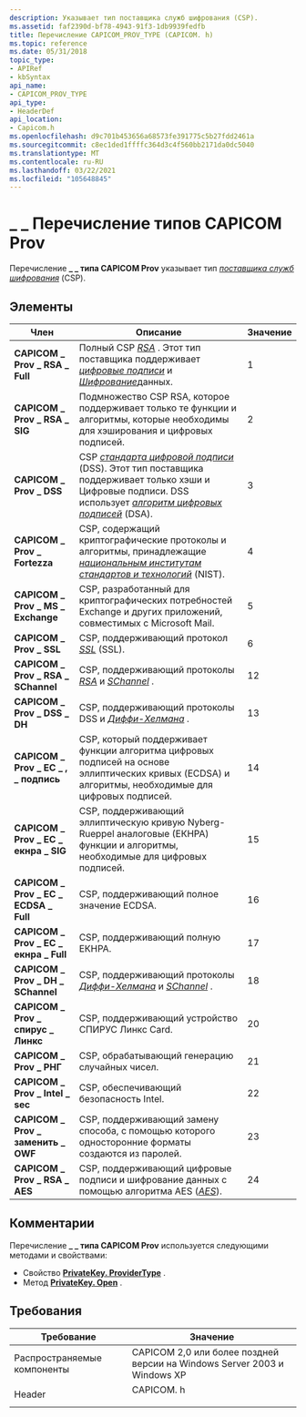 ```yaml
---
description: Указывает тип поставщика служб шифрования (CSP).
ms.assetid: faf2390d-bf78-4943-91f3-1db9939fedfb
title: Перечисление CAPICOM_PROV_TYPE (CAPICOM. h)
ms.topic: reference
ms.date: 05/31/2018
topic_type:
- APIRef
- kbSyntax
api_name:
- CAPICOM_PROV_TYPE
api_type:
- HeaderDef
api_location:
- Capicom.h
ms.openlocfilehash: d9c701b453656a68573fe391775c5b27fdd2461a
ms.sourcegitcommit: c8ec1ded1ffffc364d3c4f560bb2171da0dc5040
ms.translationtype: MT
ms.contentlocale: ru-RU
ms.lasthandoff: 03/22/2021
ms.locfileid: "105648845"
---
```

# <a name="capicom_prov_type-enumeration"></a>\_ \_ Перечисление типов CAPICOM Prov

Перечисление **\_ \_ типа CAPICOM Prov** указывает тип [*поставщика служб шифрования*](../secgloss/c-gly.md) (CSP).

## <a name="members"></a>Элементы



| Член                             | Описание                                                                                                                                                                                                                                                                                                                                                                        | Значение |
|------------------------------------|------------------------------------------------------------------------------------------------------------------------------------------------------------------------------------------------------------------------------------------------------------------------------------------------------------------------------------------------------------------------------------|-------|
| **CAPICOM \_ Prov \_ RSA \_ Full**       | Полный CSP [*RSA*](../secgloss/r-gly.md) . Этот тип поставщика поддерживает [*цифровые подписи*](../secgloss/d-gly.md) и [*Шифрование*](../secgloss/e-gly.md)данных.<br/>                                                            | 1     |
| **CAPICOM \_ Prov \_ RSA \_ SIG**        | Подмножество CSP RSA, которое поддерживает только те функции и алгоритмы, которые необходимы для хэширования и цифровых подписей.<br/>                                                                                                                                                                                                                                        | 2     |
| **CAPICOM \_ Prov \_ DSS**             | CSP [*стандарта цифровой подписи*](../secgloss/d-gly.md) (DSS). Этот тип поставщика поддерживает только хэши и Цифровые подписи. DSS использует [*алгоритм цифровых подписей*](../secgloss/d-gly.md) (DSA).<br/> | 3     |
| **CAPICOM \_ Prov \_ Fortezza**        | CSP, содержащий криптографические протоколы и алгоритмы, принадлежащие [*национальным институтам стандартов и технологий*](../secgloss/n-gly.md) (NIST).<br/>                                                                                      | 4     |
| **CAPICOM \_ Prov \_ MS \_ Exchange**    | CSP, разработанный для криптографических потребностей Exchange и других приложений, совместимых с Microsoft Mail.<br/>                                                                                                                                                                                                                                       | 5     |
| **CAPICOM \_ Prov \_ SSL**             | CSP, поддерживающий протокол [*SSL*](../secgloss/s-gly.md) (SSL).<br/>                                                                                                                                                                                              | 6     |
| **CAPICOM \_ Prov \_ RSA \_ SChannel**   | CSP, поддерживающий протоколы [*RSA*](../secgloss/r-gly.md) и [*SChannel*](../secgloss/s-gly.md) .<br/>                                                                                                                                                                                        | 12    |
| **CAPICOM \_ Prov \_ DSS \_ DH**         | CSP, поддерживающий протоколы DSS и [*Диффи-Хелмана*](../secgloss/d-gly.md) .<br/>                                                                                                                                                                                                          | 13    |
| **CAPICOM \_ Prov \_ EC \_ , \_ подпись**  | CSP, который поддерживает функции алгоритма цифровых подписей на основе эллиптических кривых (ECDSA) и алгоритмы, необходимые для цифровых подписей.<br/>                                                                                                                                                                                                                                  | 14    |
| **CAPICOM \_ Prov \_ EC \_ екнра \_ SIG**  | CSP, поддерживающий эллиптическую кривую Nyberg-Rueppel аналоговые (ЕКНРА) функции и алгоритмы, необходимые для цифровых подписей.<br/>                                                                                                                                                                                                                                        | 15    |
| **CAPICOM \_ Prov \_ EC \_ ECDSA \_ Full** | CSP, поддерживающий полное значение ECDSA.<br/>                                                                                                                                                                                                                                                                                                                                   | 16    |
| **CAPICOM \_ Prov \_ EC \_ екнра \_ Full** | CSP, поддерживающий полную ЕКНРА.<br/>                                                                                                                                                                                                                                                                                                                                   | 17    |
| **CAPICOM \_ Prov \_ DH \_ SChannel**    | CSP, поддерживающий протоколы [*Диффи-Хелмана*](../secgloss/d-gly.md) и [*SChannel*](../secgloss/s-gly.md) .<br/>                                                                                                                                   | 18    |
| **CAPICOM \_ Prov \_ спирус \_ Линкс**   | CSP, поддерживающий устройство СПИРУС Линкс Card.<br/>                                                                                                                                                                                                                                                                                                                     | 20    |
| **CAPICOM \_ Prov \_ РНГ**             | CSP, обрабатывающий генерацию случайных чисел.<br/>                                                                                                                                                                                                                                                                                                                          | 21    |
| **CAPICOM \_ Prov \_ Intel \_ sec**      | CSP, обеспечивающий безопасность Intel.<br/>                                                                                                                                                                                                                                                                                                                                   | 22    |
| **CAPICOM \_ Prov \_ заменить \_ OWF**    | CSP, поддерживающий замену способа, с помощью которого односторонние форматы создаются из паролей.<br/>                                                                                                                                                                                                                                                                  | 23    |
| **CAPICOM \_ Prov \_ RSA \_ AES**        | CSP, поддерживающий цифровые подписи и шифрование данных с помощью алгоритма AES ([*AES*](../secgloss/a-gly.md)).<br/>                                                                                                                                                                                       | 24    |



## <a name="remarks"></a>Комментарии

Перечисление **\_ \_ типа CAPICOM Prov** используется следующими методами и свойствами:

-   Свойство [**PrivateKey. ProviderType**](privatekey-providertype.md) .
-   Метод [**PrivateKey. Open**](privatekey-open.md) .

## <a name="requirements"></a>Требования



| Требование | Значение |
|----------------------------|--------------------------------------------------------------------------------------|
| Распространяемые компоненты<br/> | CAPICOM 2,0 или более поздней версии на Windows Server 2003 и Windows XP<br/>                |
| Header<br/>          | <dl> <dt>CAPICOM. h</dt> </dl> |



 

 
